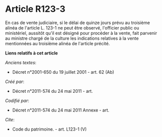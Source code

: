 # Article R123-3

En cas de vente judiciaire, si le délai de quinze jours prévu au troisième alinéa de l'article L. 123-1 ne peut être observé,
l'officier public ou ministériel, aussitôt qu'il est désigné pour procéder à la vente, fait parvenir au ministre chargé de la
culture les indications relatives à la vente mentionnées au troisième alinéa de l'article précité.

**Liens relatifs à cet article**

_Anciens textes_:

  - Décret n°2001-650 du 19 juillet 2001 - art. 62 (Ab)

_Créé par_:

  - Décret n°2011-574 du 24 mai 2011  - art.

_Codifié par_:

  - Décret n°2011-574 du 24 mai 2011 Annexe - art.

_Cite_:

  - Code du patrimoine. - art. L123-1 (V)
